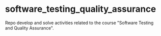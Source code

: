 # software_testing_quality_assurance
Repo develop and solve activities related to the course "Software Testing and Quality Assurance". 
